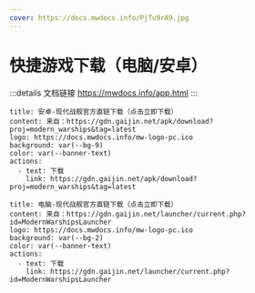 ```yaml
---
cover: https://docs.mwdocs.info/PjTu9rA9.jpg
---
```


# 快捷游戏下载（电脑/安卓）

:::details 文档链接
https://mwdocs.info/app.html
:::


```component VPBanner
title: 安卓-现代战舰官方直链下载（点击立即下载）
content: 来自：https://gdn.gaijin.net/apk/download?proj=modern_warships&tag=latest
logo: https://docs.mwdocs.info/mw-logo-pc.ico
background: var(--bg-9)
color: var(--banner-text)
actions:
  - text: 下载
    link: https://gdn.gaijin.net/apk/download?proj=modern_warships&tag=latest
```


```component VPBanner
title: 电脑-现代战舰官方直链下载（点击立即下载）
content: 来自：https://gdn.gaijin.net/launcher/current.php?id=ModernWarshipsLauncher
logo: https://docs.mwdocs.info/mw-logo-pc.ico
background: var(--bg-2)
color: var(--banner-text)
actions:
  - text: 下载
    link: https://gdn.gaijin.net/launcher/current.php?id=ModernWarshipsLauncher
```